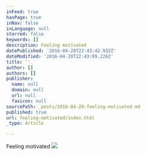 ```yaml
---
inFeed: true
hasPage: true
inNav: false
inLanguage: null
starred: false
keywords: []
description: Feeling motivated
datePublished: '2016-04-20T22:43:42.932Z'
dateModified: '2016-04-20T22:43:09.226Z'
title: ''
author: []
authors: []
publisher:
  name: null
  domain: null
  url: null
  favicon: null
sourcePath: _posts/2016-04-20-feeling-motivated.md
published: true
url: feeling-motivated/index.html
_type: Article

---
```

Feeling motivated
![](https://the-grid-user-content.s3-us-west-2.amazonaws.com/2510ffe9-1a64-443e-b40a-28ef978ab651.jpg)